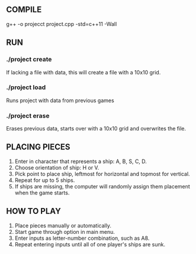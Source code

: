 ## COMPILE
g++ -o projecct project.cpp -std=c++11 -Wall

## RUN
### ./project create
If lacking a file with data, this will create a file with a 10x10 grid.

### ./project load
Runs project with data from previous games
  
### ./project erase
Erases previous data, starts over with a 10x10 grid and overwrites the file.
  
## PLACING PIECES
1. Enter in character that represents a ship: A, B, S, C, D.
2. Choose orientation of ship: H or V.
3. Pick point to place ship, leftmost for horizontal and topmost for vertical.
4. Repeat for up to 5 ships.
5. If ships are missing, the computer will randomly assign them placement when the game starts.

## HOW TO PLAY
1. Place pieces manually or automatically.
2. Start game through option in main menu.
3. Enter inputs as letter-number combination, such as A8.
4. Repeat entering inputs until all of one player's ships are sunk.
